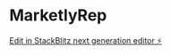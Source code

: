 # MarketlyRep

[Edit in StackBlitz next generation editor ⚡️](https://stackblitz.com/~/github.com/vikramgarga/MarketlyRep)